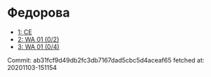 # Федорова
- [1: CE](1.md)
- [2: WA 01 (0/2)](2.md)
- [3: WA 01 (0/4)](3.md)

Commit: ab31fcf9d49db2fc3db7167dad5cbc5d4aceaf65
 fetched at: 20201103-151154
